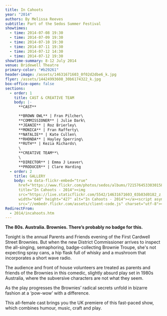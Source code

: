 ```yaml
---
title: In Cahoots
year: "2014"
authors: By Melissa Reeves
subtitle: Part of the Sedos Summer Festival
showtimes:
  - time: 2014-07-08 19:30
  - time: 2014-07-09 19:30
  - time: 2014-07-10 19:30
  - time: 2014-07-11 19:30
  - time: 2014-07-12 14:30
  - time: 2014-07-12 19:30
showtime-summary: 8-12 July 2014
venue: Bridewell Theatre
primary-color: "#b29261"
header-image: /assets/14631671603_0f02d2dbe6_k.jpg
flyer: /assets/14424993608_30b6174322_k.jpg
box-office-open: false
sections:
  - order: 1
    title: CAST & CREATIVE TEAM
    body: |-
      **CAST**

      **BROWN OWL** | Fran Pilcher\
      **COMMISSIONER** | Julie Dark\
      **JEANIE** | Roz Brierley\
      **MONICA** | Fran Rafferty\
      **NATALIE** | Kate Cullen\
      **RHONDA** | Hayley Sperring\
      **RUTH** | Kezia Richards\
      \
      **CREATIVE TEAM**\
      \
      **DIRECTOR** | Emma J Leaver\
      **PRODUCER** | Clare Harding
  - order: 2
    title: GALLERY
    body: <a data-flickr-embed="true"
      href="https://www.flickr.com/photos/sedos/albums/72157645330301582"
      title="In Cahoots - 2014"><img
      src="https://live.staticflickr.com/5542/14631671603_03b83d0182_z.jpg"
      width="640" height="427" alt="In Cahoots - 2014"></a><script async
      src="//embedr.flickr.com/assets/client-code.js" charset="utf-8"></script>
RedirectFrom:
  - 2014/incahoots.htm
---
```

**The 80s. Australia. Brownies. There’s probably no badge for this.**

Tonight is the annual Parents and Friends evening of the First Cardwell Street Brownies. But when the new District Commissioner arrives to inspect the all-singing, semaphoring, badge-collecting Brownie Troupe, she's not expecting spray cans, a hip flask full of whisky and a mushroom that incorporates a short wave radio.

The audience and front of house volunteers are treated as parents and friends of the Brownies in this comedic, slightly absurd play set in 1980s Australia, where the subversive characters are not what they seem.

As the play progresses the Brownies’ radical secrets unfold in bizarre fashion at a ‘pow-wow’ with a difference.

This all-female cast brings you the UK premiere of this fast-paced show, which combines humour, music, craft and play.